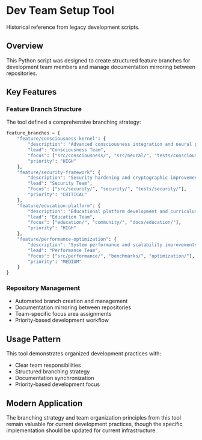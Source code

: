 # Dev Team Setup Tool

Historical reference from legacy development scripts.

## Overview

This Python script was designed to create structured feature branches for development team members and manage documentation mirroring between repositories.

## Key Features

### Feature Branch Structure
The tool defined a comprehensive branching strategy:

```python
feature_branches = {
    "feature/consciousness-kernel": {
        "description": "Advanced consciousness integration and neural processing",
        "lead": "Consciousness Team",
        "focus": ["src/consciousness/", "src/neural/", "tests/consciousness/"],
        "priority": "HIGH"
    },
    "feature/security-framework": {
        "description": "Security hardening and cryptographic improvements", 
        "lead": "Security Team",
        "focus": ["src/security/", "security/", "tests/security/"],
        "priority": "CRITICAL"
    },
    "feature/education-platform": {
        "description": "Educational platform development and curriculum",
        "lead": "Education Team", 
        "focus": ["education/", "community/", "docs/education/"],
        "priority": "HIGH"
    },
    "feature/performance-optimization": {
        "description": "System performance and scalability improvements",
        "lead": "Performance Team",
        "focus": ["src/performance/", "benchmarks/", "optimization/"],
        "priority": "MEDIUM"
    }
}
```

### Repository Management
- Automated branch creation and management
- Documentation mirroring between repositories
- Team-specific focus area assignments
- Priority-based development workflow

## Usage Pattern

This tool demonstrates organized development practices with:
- Clear team responsibilities
- Structured branching strategy
- Documentation synchronization
- Priority-based development focus

## Modern Application

The branching strategy and team organization principles from this tool remain valuable for current development practices, though the specific implementation should be updated for current infrastructure.